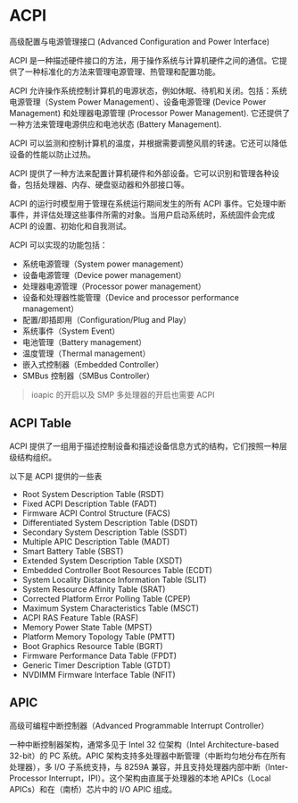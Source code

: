 # ACPI

高级配置与电源管理接口 (Advanced Configuration and Power Interface)

ACPI 是一种描述硬件接口的方法，用于操作系统与计算机硬件之间的通信。它提供了一种标准化的方法来管理电源管理、热管理和配置功能。

ACPI 允许操作系统控制计算机的电源状态，例如休眠、待机和关闭。包括：系统电源管理（System Power Management）、设备电源管理 (Device Power Management) 和处理器电源管理 (Processor Power Management). 它还提供了一种方法来管理电源供应和电池状态 (Battery Management).

ACPI 可以监测和控制计算机的温度，并根据需要调整风扇的转速。它还可以降低设备的性能以防止过热。

ACPI 提供了一种方法来配置计算机硬件和外部设备。它可以识别和管理各种设备，包括处理器、内存、硬盘驱动器和外部接口等。

ACPI 的运行时模型用于管理在系统运行期间发生的所有 ACPI 事件。它处理中断事件，并评估处理这些事件所需的对象。当用户启动系统时，系统固件会完成 ACPI 的设置、初始化和自我测试。

ACPI 可以实现的功能包括：

- 系统电源管理（System power management）
- 设备电源管理（Device power management）
- 处理器电源管理（Processor power management）
- 设备和处理器性能管理（Device and processor performance management）
- 配置/即插即用（Configuration/Plug and Play）
- 系统事件（System Event）
- 电池管理（Battery management）
- 温度管理（Thermal management）
- 嵌入式控制器（Embedded Controller）
- SMBus 控制器（SMBus Controller）

> ioapic 的开启以及 SMP 多处理器的开启也需要 ACPI

## ACPI Table

ACPI 提供了一组用于描述控制设备和描述设备信息方式的结构，它们按照一种层级结构组织。

以下是 ACPI 提供的一些表

- Root System Description Table (RSDT)
- Fixed ACPI Description Table (FADT)
- Firmware ACPI Control Structure (FACS)
- Differentiated System Description Table (DSDT)
- Secondary System Description Table (SSDT)
- Multiple APIC Description Table (MADT)
- Smart Battery Table (SBST)
- Extended System Description Table (XSDT)
- Embedded Controller Boot Resources Table (ECDT)
- System Locality Distance Information Table (SLIT)
- System Resource Affinity Table (SRAT)
- Corrected Platform Error Polling Table (CPEP)
- Maximum System Characteristics Table (MSCT)
- ACPI RAS Feature Table (RASF)
- Memory Power State Table (MPST)
- Platform Memory Topology Table (PMTT)
- Boot Graphics Resource Table (BGRT)
- Firmware Performance Data Table (FPDT)
- Generic Timer Description Table (GTDT)
- NVDIMM Firmware Interface Table (NFIT)

## APIC

高级可编程中断控制器（Advanced Programmable Interrupt Controller）

一种中断控制器架构，通常多见于 Intel 32 位架构（Intel Architecture-based 32-bit）的 PC 系统。APIC 架构支持多处理器中断管理（中断均匀地分布在所有处理器），多 I/O 子系统支持，与 8259A 兼容，并且支持处理器内部中断（Inter-Processor Interrupt，IPI）。这个架构由直属于处理器的本地 APICs（Local APICs）和在（南桥）芯片中的 I/O APIC 组成。

